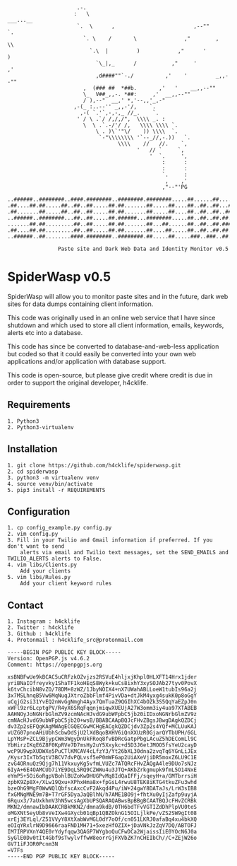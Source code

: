 ```

  
                      .-.
                     :   \                                      ___...__
                      `.  \      ,                         ,--""        `.
                        `. \    /       \               ,"        ,       \\
                          `.\  |         )            ,"      '            )
                            `\_|,_      /           ,"     '             ,'
                            ,d####""`-./          ,'    '         _,,--""
                        ,  (### ##  *##b.       ,'   '    __,,--""
                        \_  V##_,,-. *##:     ,'  __,,--""
                        / ),--"  __,' *,'--,,'_,-"
                     ,-(_ :..--'' _,,-'/,    `.
                       ,-( `.'`,-,-,_ //_.    `.
                      ' / \ .`/ /,/,/",  \\\\ _. :
                        \  \ .`.-/'/ /,   \\\\ \\\\ `.
                            \ . )\`'"\/    )) \\\\  `.
                             `-"\\\\\\\\ '`--_//,-.))   `.
                                   \\\\    //   //.    `,
                                         '   // `     `,
                                             '  `.     ',
                                                 :      :
                                                 :      :
                                                 `.     :
                                                  ,    ,'
                                                 ,"--"'PG
                                 
..######..########..####.########..########.########.....##......##....###.....######..########.
.##....##.##.....##..##..##.....##.##.......##.....##....##..##..##...##.##...##....##.##.....##
.##.......##.....##..##..##.....##.##.......##.....##....##..##..##..##...##..##.......##.....##
..######..########...##..##.....##.######...########.....##..##..##.##.....##..######..########.
.......##.##.........##..##.....##.##.......##...##......##..##..##.#########.......##.##.......
.##....##.##.........##..##.....##.##.......##....##.....##..##..##.##.....##.##....##.##.......
..######..##........####.########..########.##.....##.....###..###..##.....##..######..##.......  

                Paste site and Dark Web Data and Identity Monitor v0.5
```

# SpiderWasp v0.5

SpiderWasp will allow you to monitor paste sites and in the future, dark web sites for data dumps containing
client information. 

This code was originally used in an online web service that I have since shutdown and
which used to store all client information, emails, keywords, alerts etc into a database. 

This code has since be converted to database-and-web-less application but coded so that it
could easily be converted into your own web applications and/or application with database support.

This code is open-source, but please give credit where credit is due in order to support 
the original developer, h4cklife.

## Requirements
    
    1. Python3
    2. Python3-virtualenv

## Installation

    1. git clone https://github.com/h4cklife/spiderwasp.git
    2. cd spiderwasp
    3. python3 -m virtualenv venv
    4. source venv/bin/activate
    5. pip3 install -r REQUIREMENTS

## Configuration

    1. cp config_example.py config.py
    2. vim config.py
    3. Fill in your Twilio and Gmail information if preferred. If you don't want to send
        alerts via email and Twilio text messages, set the SEND_EMAILS and TWILIO_ALERTS alerts to False.
    4. vim libs/Clients.py 
        Add your clients
    5. vim libs/Rules.py
        Add your client keyword rules
        
## Contact
    
    1. Instagram : h4cklife
    2. Twitter : h4cklife
    3. Github : h4cklife
    4. Protonmail : h4cklife_src@protonmail.com

```
-----BEGIN PGP PUBLIC KEY BLOCK-----
Version: OpenPGP.js v4.6.2
Comment: https://openpgpjs.org

xsBNBFwUe9kBCAC5uCRFzkOZvjzs2RSVuE4hljxjKhpl0HLXFT14Hrx1jder
yriBNaIOfreyvky1ShaTF1koHEqS8Wyk+kuCs8ixhY3xySOJAb27tyv0PovX
k6tvChcibN8vZO/78DM+8zWZ/1JbyNOIX4+nX7UWahABLLoeW1tubIs96a2j
3x7MSLhnqB5Vw6MqNuqJXtroZbbFlmf4PivVDa+dtJkM4yxg4sukK0p8oGgY
uCqjG2si31YvEQ2nWvGgNmgh4Ayx7QmTuaZ9QGIhXC4bOZk3S5QqYaEZpJ0n
xWFl9zr6LcptgPV/R4yX6SRqFqqnjmiqwXUEUjA27W3omm3iy4ua97XTABEB
AAHNOyJoNGNrbGlmZV9zcmNAcHJvdG9ubWFpbC5jb20iIDxoNGNrbGlmZV9z
cmNAcHJvdG9ubWFpbC5jb20+wsB/BBABCAApBQJcFHvZBgsJBwgDAgkQZDCj
dv3Zp2sEFQgKAgMWAgECGQECGwMCHgEACgkQZDCjdv3Zp2s4YQf+MCLUuKAJ
vUZG07pnoAHiUbhScbwDdSjU2lXdBqoBXHV6iQnXXUzR0GjarQYTbUPH/6GL
LpYMsP+ZCL9BjypCWm3WgyDnUkFRoq8fvBDRcGatpPbgLAcuZ5hDEComLl9C
YbHirzIKqE6Z8F0KpRVe7D7msHy2uY5Xxykc+d5D3J6etJMOO5fsYeU2cayD
wcP9U9wpXUDWXe5PuCTlKMCAV4cLfzY3/Yt26bXL30dna2zvqTq6YGnLiJEx
/Kysr3IxTb5qtV3BCV7dvPQLvsf5eP0mWFGap2UiAXeVjiDR5moxZ6LU9C1E
zvG4ORnuQz9Qjg7h11VkxuyKg5vfmLVUZc7ATQRcFHvZAQgA4le9DUo7sNJz
6IyA+6E4OAMCUb7iYE9DqLSRQ9CZWWu4u3JTQ+AKbZrkgmupk9fmL5O14NxE
eYmP5+5Oi6oRgpVBohlBUZoKwDHUGPvMq8IdQaIFFj/sqeyH+a/GMTbrrsiH
zpbK9Zp8X+/XLw19Qxu+XPhxHma8x+fpGsL4rwuU8TEK8iKTG4tkuZFu3whd
bzeOhG9MgF0WwNQlQbfscAxcCvF2Akqd4Pu/iW+24gwY8DATaJs/LrW3sIB8
fxGMNgMNE9m7B+T7rGF5DyaJaQBlhN/h7AME1BO9j+fhtXu0yIjZafp9uyjA
6Rqux3/7aUxkhmV3hN5wcsAgXbUPSQARAQABwsBpBBgBCAATBQJcFHvZCRBk
MKN2/dmnawIbDAAKCRBkMKN2/dmna9kdB/0TH6bdTFvVGTIZdDhPlpVU0teS
oMGXNtSeyUb8vVeIXw4GXycb01qBp1QBZOknG15OILjlkPe/vZS2SW9gIt08
xrEj3EYLql/Z51VVyY8XtXabWvMGL0dY7oOf/cn051LKRJ0afaBq4xu4bkXQ
eOIqYRxlrN9D9666raaFND1MH71+5xezHfOZIX+jDaVNkJzZqV7DQ/ABTOFJ
IM7IRPVXnY4QE0rYdyfqqw3QAGP7WYgboQuCFwDCa2WjaissIiE0YOcN6J0a
SyGlE0Dv0tIt4Gbf9sTwylvffwW8eorrGjFXVbZK7nCHEIbCh//C+ZEjW26o
GV71iFJOR0Pcnm3N
=V7Fs
-----END PGP PUBLIC KEY BLOCK-----
```